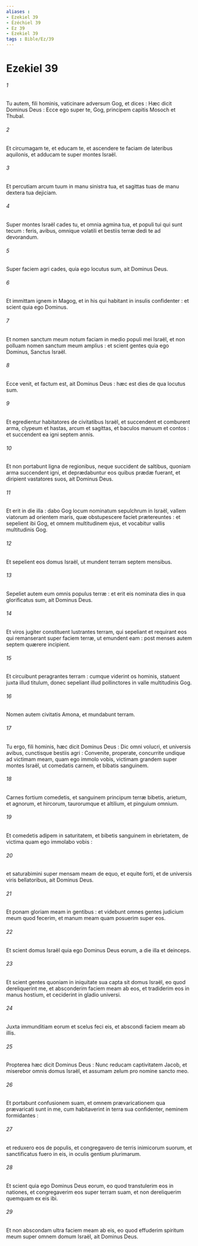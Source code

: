 ```yaml
---
aliases : 
- Ezekiel 39
- Ézéchiel 39
- Ez 39
- Ezekiel 39
tags : Bible/Ez/39
---
```


# Ezekiel 39

###### 1
Tu autem, fili hominis, vaticinare adversum Gog, et dices : Hæc dicit Dominus Deus : Ecce ego super te, Gog, principem capitis Mosoch et Thubal.
###### 2
Et circumagam te, et educam te, et ascendere te faciam de lateribus aquilonis, et adducam te super montes Israël.
###### 3
Et percutiam arcum tuum in manu sinistra tua, et sagittas tuas de manu dextera tua dejiciam.
###### 4
Super montes Israël cades tu, et omnia agmina tua, et populi tui qui sunt tecum : feris, avibus, omnique volatili et bestiis terræ dedi te ad devorandum.
###### 5
Super faciem agri cades, quia ego locutus sum, ait Dominus Deus.
###### 6
Et immittam ignem in Magog, et in his qui habitant in insulis confidenter : et scient quia ego Dominus.
###### 7
Et nomen sanctum meum notum faciam in medio populi mei Israël, et non polluam nomen sanctum meum amplius : et scient gentes quia ego Dominus, Sanctus Israël.
###### 8
Ecce venit, et factum est, ait Dominus Deus : hæc est dies de qua locutus sum.
###### 9
Et egredientur habitatores de civitatibus Israël, et succendent et comburent arma, clypeum et hastas, arcum et sagittas, et baculos manuum et contos : et succendent ea igni septem annis.
###### 10
Et non portabunt ligna de regionibus, neque succident de saltibus, quoniam arma succendent igni, et deprædabuntur eos quibus prædæ fuerant, et diripient vastatores suos, ait Dominus Deus.
###### 11
Et erit in die illa : dabo Gog locum nominatum sepulchrum in Israël, vallem viatorum ad orientem maris, quæ obstupescere faciet prætereuntes : et sepelient ibi Gog, et omnem multitudinem ejus, et vocabitur vallis multitudinis Gog.
###### 12
Et sepelient eos domus Israël, ut mundent terram septem mensibus.
###### 13
Sepeliet autem eum omnis populus terræ : et erit eis nominata dies in qua glorificatus sum, ait Dominus Deus.
###### 14
Et viros jugiter constituent lustrantes terram, qui sepeliant et requirant eos qui remanserant super faciem terræ, ut emundent eam : post menses autem septem quærere incipient.
###### 15
Et circuibunt peragrantes terram : cumque viderint os hominis, statuent juxta illud titulum, donec sepeliant illud pollinctores in valle multitudinis Gog.
###### 16
Nomen autem civitatis Amona, et mundabunt terram.
###### 17
Tu ergo, fili hominis, hæc dicit Dominus Deus : Dic omni volucri, et universis avibus, cunctisque bestiis agri : Convenite, properate, concurrite undique ad victimam meam, quam ego immolo vobis, victimam grandem super montes Israël, ut comedatis carnem, et bibatis sanguinem.
###### 18
Carnes fortium comedetis, et sanguinem principum terræ bibetis, arietum, et agnorum, et hircorum, taurorumque et altilium, et pinguium omnium.
###### 19
Et comedetis adipem in saturitatem, et bibetis sanguinem in ebrietatem, de victima quam ego immolabo vobis :
###### 20
et saturabimini super mensam meam de equo, et equite forti, et de universis viris bellatoribus, ait Dominus Deus.
###### 21
Et ponam gloriam meam in gentibus : et videbunt omnes gentes judicium meum quod fecerim, et manum meam quam posuerim super eos.
###### 22
Et scient domus Israël quia ego Dominus Deus eorum, a die illa et deinceps.
###### 23
Et scient gentes quoniam in iniquitate sua capta sit domus Israël, eo quod dereliquerint me, et absconderim faciem meam ab eos, et tradiderim eos in manus hostium, et ceciderint in gladio universi.
###### 24
Juxta immunditiam eorum et scelus feci eis, et abscondi faciem meam ab illis.
###### 25
Propterea hæc dicit Dominus Deus : Nunc reducam captivitatem Jacob, et miserebor omnis domus Israël, et assumam zelum pro nomine sancto meo.
###### 26
Et portabunt confusionem suam, et omnem prævaricationem qua prævaricati sunt in me, cum habitaverint in terra sua confidenter, neminem formidantes :
###### 27
et reduxero eos de populis, et congregavero de terris inimicorum suorum, et sanctificatus fuero in eis, in oculis gentium plurimarum.
###### 28
Et scient quia ego Dominus Deus eorum, eo quod transtulerim eos in nationes, et congregaverim eos super terram suam, et non dereliquerim quemquam ex eis ibi.
###### 29
Et non abscondam ultra faciem meam ab eis, eo quod effuderim spiritum meum super omnem domum Israël, ait Dominus Deus.
